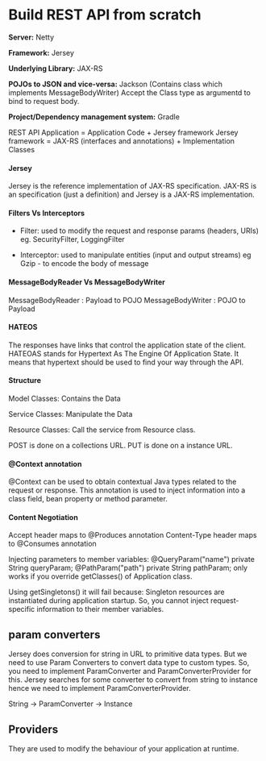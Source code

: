# Build REST API from scratch 

**Server:** Netty

**Framework:** Jersey 

**Underlying Library:** JAX-RS

**POJOs to JSON and vice-versa:** Jackson (Contains class which implements MessageBodyWriter)
Accept the Class type as argumentd to bind to request body.

**Project/Dependency management system:** Gradle

REST API Application = Application Code + Jersey framework
Jersey framework = JAX-RS (interfaces and annotations) + Implementation Classes

#### Jersey
Jersey is the reference implementation of JAX-RS specification.
JAX-RS is an specification (just a definition) and Jersey is a JAX-RS implementation.

#### Filters Vs Interceptors
* Filter: used to modify the request and response params (headers, URIs)
eg. SecurityFilter, LoggingFilter

* Interceptor: used to manipulate entities (input and output streams)
eg Gzip - to encode the body of message

#### MessageBodyReader Vs MessageBodyWriter

MessageBodyReader : Payload to POJO
MessageBodyWriter : POJO to Payload
 
#### HATEOS
The responses have links that control the application state of the client. 
HATEOAS stands for Hypertext As The Engine Of Application State. 
It means that hypertext should be used to find your way through the API.
 
#### Structure
Model Classes:
Contains the Data

Service Classes:
Manipulate the Data

Resource Classes:
Call the service from Resource class.

POST is done on a collections URL.
PUT is done on a instance URL.

#### @Context annotation
@Context can be used to obtain contextual Java types related to the request or response.
This annotation is used to inject information into a class field, bean property or method parameter.

#### Content Negotiation
Accept header maps to @Produces annotation
Content-Type header maps to @Consumes annotation  

Injecting parameters to member variables:
@QueryParam("name") private String queryParam;
@PathParam("path") private String pathParam;
only works if you override getClasses() of Application class.

Using getSingletons() it will fail because: Singleton resources are instantiated during application startup. So, you
cannot inject request-specific information to their member variables.

## param converters
Jersey does conversion for string in URL to primitive data types.
But we need to use Param Converters to convert data type to custom types.
So, you need to implement ParamConverter and ParamConverterProvider for this.
Jersey searches for some converter to convert from string to instance hence we need to implement ParamConverterProvider.

String -> ParamConverter -> Instance

## Providers
They are used to modify the behaviour of your application at runtime.





